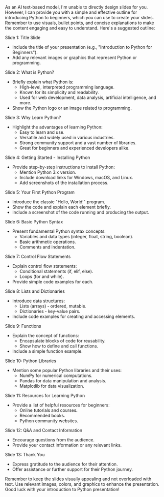 As an AI text-based model, I'm unable to directly design slides for you. However, I can provide you with a simple and effective outline for introducing Python to beginners, which you can use to create your slides. Remember to use visuals, bullet points, and concise explanations to make the content engaging and easy to understand. Here's a suggested outline:

Slide 1: Title Slide
- Include the title of your presentation (e.g., "Introduction to Python for Beginners").
- Add any relevant images or graphics that represent Python or programming.

Slide 2: What is Python?
- Briefly explain what Python is:
  - High-level, interpreted programming language.
  - Known for its simplicity and readability.
  - Used for web development, data analysis, artificial intelligence, and more.
- Show the Python logo or an image related to programming.

Slide 3: Why Learn Python?
- Highlight the advantages of learning Python:
  - Easy to learn and use.
  - Versatile and widely used in various industries.
  - Strong community support and a vast number of libraries.
  - Great for beginners and experienced developers alike.

Slide 4: Getting Started - Installing Python
- Provide step-by-step instructions to install Python:
  - Mention Python 3.x version.
  - Include download links for Windows, macOS, and Linux.
  - Add screenshots of the installation process.

Slide 5: Your First Python Program
- Introduce the classic "Hello, World!" program.
- Show the code and explain each element briefly.
- Include a screenshot of the code running and producing the output.

Slide 6: Basic Python Syntax
- Present fundamental Python syntax concepts:
  - Variables and data types (integer, float, string, boolean).
  - Basic arithmetic operations.
  - Comments and indentation.

Slide 7: Control Flow Statements
- Explain control flow statements:
  - Conditional statements (if, elif, else).
  - Loops (for and while).
- Provide simple code examples for each.

Slide 8: Lists and Dictionaries
- Introduce data structures:
  - Lists (arrays) - ordered, mutable.
  - Dictionaries - key-value pairs.
- Include code examples for creating and accessing elements.

Slide 9: Functions
- Explain the concept of functions:
  - Encapsulate blocks of code for reusability.
  - Show how to define and call functions.
- Include a simple function example.

Slide 10: Python Libraries
- Mention some popular Python libraries and their uses:
  - NumPy for numerical computations.
  - Pandas for data manipulation and analysis.
  - Matplotlib for data visualization.

Slide 11: Resources for Learning Python
- Provide a list of helpful resources for beginners:
  - Online tutorials and courses.
  - Recommended books.
  - Python community websites.

Slide 12: Q&A and Contact Information
- Encourage questions from the audience.
- Provide your contact information or any relevant links.

Slide 13: Thank You
- Express gratitude to the audience for their attention.
- Offer assistance or further support for their Python journey.

Remember to keep the slides visually appealing and not overloaded with text. Use relevant images, colors, and graphics to enhance the presentation. Good luck with your introduction to Python presentation!